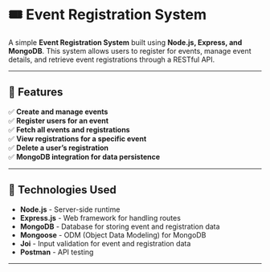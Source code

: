 # 🎟 Event Registration System

A simple **Event Registration System** built using **Node.js, Express, and MongoDB**. This system allows users to register for events, manage event details, and retrieve event registrations through a RESTful API.

---

## 📌 Features
✅ **Create and manage events**  
✅ **Register users for an event**  
✅ **Fetch all events and registrations**  
✅ **View registrations for a specific event**  
✅ **Delete a user’s registration**  
✅ **MongoDB integration for data persistence**  

---

## 🚀 Technologies Used
- **Node.js** - Server-side runtime  
- **Express.js** - Web framework for handling routes  
- **MongoDB** - Database for storing event and registration data  
- **Mongoose** - ODM (Object Data Modeling) for MongoDB  
- **Joi** - Input validation for event and registration data  
- **Postman** - API testing  

---

